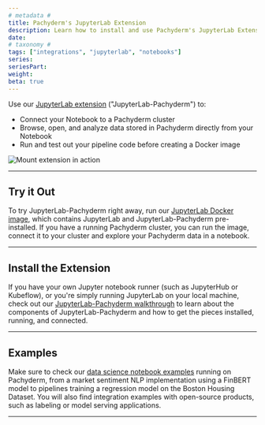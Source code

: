 ```yaml
---
# metadata # 
title: Pachyderm's JupyterLab Extension
description: Learn how to install and use Pachyderm's JupyterLab Extension.
date: 
# taxonomy #
tags: ["integrations", "jupyterlab", "notebooks"]
series:
seriesPart:
weight: 
beta: true 
---
```


Use our [JupyterLab extension](https://pypi.org/project/jupyterlab-pachyderm/) ("JupyterLab-Pachyderm") to:

- Connect your Notebook to a Pachyderm cluster
- Browse, open, and analyze data stored in Pachyderm directly from your Notebook
- Run and test out your pipeline code before creating a Docker image

![Mount extension in action](/images/mount-extension.gif)

---

## Try it Out

To try JupyterLab-Pachyderm right away, run our [JupyterLab Docker image](./docker-install), which contains JupyterLab and JupyterLab-Pachyderm pre-installed. If you have a running Pachyderm cluster, you can run the image, connect it to your cluster and explore your Pachyderm data in a notebook.

---

## Install the Extension 

If you have your own Jupyter notebook runner (such as JupyterHub or Kubeflow), or you're simply running JupyterLab on your local machine, check out our [JupyterLab-Pachyderm walkthrough](./extension-walkthrough) to learn about the components of JupyterLab-Pachyderm and how to get the pieces installed, running, and connected.

---

## Examples 

Make sure to check our [data science notebook examples](https://github.com/pachyderm/examples) running on Pachyderm, from a market sentiment NLP implementation using a FinBERT model to pipelines training a regression model on the Boston Housing Dataset. You will also find integration examples with open-source products, such as labeling or model serving applications. 

---
